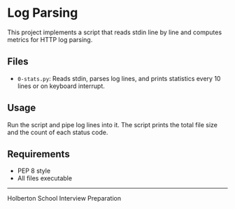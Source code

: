 # Log Parsing

This project implements a script that reads stdin line by line and computes metrics for HTTP log parsing.

## Files
- `0-stats.py`: Reads stdin, parses log lines, and prints statistics every 10 lines or on keyboard interrupt.

## Usage
Run the script and pipe log lines into it. The script prints the total file size and the count of each status code.

## Requirements
- PEP 8 style
- All files executable

---
Holberton School Interview Preparation

